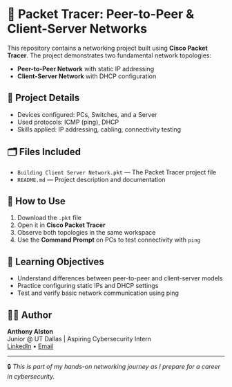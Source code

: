 # 📡 Packet Tracer: Peer-to-Peer & Client-Server Networks

This repository contains a networking project built using **Cisco Packet Tracer**. The project demonstrates two fundamental network topologies:

- **Peer-to-Peer Network** with static IP addressing
- **Client-Server Network** with DHCP configuration

## 📝 Project Details

- Devices configured: PCs, Switches, and a Server
- Used protocols: ICMP (ping), DHCP
- Skills applied: IP addressing, cabling, connectivity testing

## 🗂️ Files Included

- `Building Client Server Network.pkt` — The Packet Tracer project file
- `README.md` — Project description and documentation

## 🚀 How to Use

1. Download the `.pkt` file
2. Open it in **Cisco Packet Tracer**
3. Observe both topologies in the same workspace
4. Use the **Command Prompt** on PCs to test connectivity with `ping`

## 🎯 Learning Objectives

- Understand differences between peer-to-peer and client-server models
- Practice configuring static IPs and DHCP settings
- Test and verify basic network communication using ping

## 👨‍💻 Author
**Anthony Alston**  
Junior @ UT Dallas | Aspiring Cybersecurity Intern  
[LinkedIn](https://linkedin.com/in/linkedin.com/in/anthonyaalston/) • [Email](mailto:tosha.alston@gmail.com)

---

🔒 *This is part of my hands-on networking journey as I prepare for a career in cybersecurity.*
